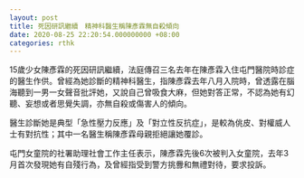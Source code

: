```yaml
---
layout: post
title: 死因研訊繼續　精神科醫生稱陳彥霖無自殺傾向
date: 2020-08-25 22:20:54.000000000 +08:00
categories: rthk
---
```


15歲少女陳彥霖的死因研訊繼續，法庭傳召三名去年在陳彥霖入住屯門醫院時診症的醫生作供。曾經為她診斷的精神科醫生，指陳彥霖去年八月入院時，曾透露在腦海聽到一男一女聲音批評她，又說自己曾吸食大麻，但她對答正常，不認為她有幻聽、妄想或者思覺失調，亦無自殺或傷害人的傾向。

醫生診斷她是典型「急性壓力反應」及「對立性反抗症」，是較為佻皮、對權威人士有對抗性；其中一名醫生稱陳彥霖母親拒絕讓她覆診。

屯門女童院的社署助理社會工作主任表示，陳彥霖先後6次被判入女童院，去年3月首次發現她有自殘行為，及曾經指受到警方挑釁和無禮對待，要求投訴。
